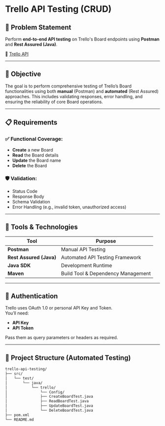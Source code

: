 # Trello API Testing (CRUD)

## 🚀 Problem Statement

Perform **end-to-end API testing** on Trello's Board endpoints using **Postman** and **Rest Assured (Java)**.

🔗 [Trello API](https://trello.com/)

---

## 🎯 Objective

The goal is to perform comprehensive testing of Trello’s Board functionalities using both **manual** (Postman) and **automated** (Rest Assured) approaches. This includes validating responses, error handling, and ensuring the reliability of core Board operations.

---

## 📋 Requirements

### ✅ Functional Coverage:
- **Create** a new Board  
- **Read** the Board details  
- **Update** the Board name  
- **Delete** the Board  

### 🛡️ Validation:
- Status Code
- Response Body
- Schema Validation
- Error Handling (e.g., invalid token, unauthorized access)

---

## 🧰 Tools & Technologies

| Tool           | Purpose                                |
|----------------|----------------------------------------|
| **Postman**    | Manual API Testing                     |
| **Rest Assured (Java)** | Automated API Testing Framework    |
| **Java SDK**   | Development Runtime                    |
| **Maven**      | Build Tool & Dependency Management    |

---

## 🔐 Authentication

Trello uses OAuth 1.0 or personal API Key and Token.  
You’ll need:
- **API Key**
- **API Token**

Pass them as query parameters or headers as required.

---

## 📁 Project Structure (Automated Testing)

```bash
trello-api-testing/
├── src/
│   └── test/
│       └── java/
│           └── trello/
│               └── Config/
│               ├── CreateBoardTest.java
│               ├── ReadBoardTest.java
│               ├── UpdateBoardTest.java
│               └── DeleteBoardTest.java
├── pom.xml 
└── README.md
